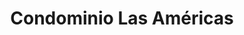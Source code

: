 ---
title: "Condominio Las Américas"
url: /san-jose/condominio-las-americas/
shop: centro comercial
---